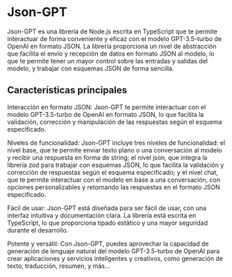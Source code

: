 # Json-GPT
Json-GPT es una librería de Node.js escrita en TypeScript que te permite interactuar de forma conveniente y eficaz con el modelo GPT-3.5-turbo de OpenAI en formato JSON. La librería proporciona un nivel de abstracción que facilita el envío y recepción de datos en formato JSON al modelo, lo que te permite tener un mayor control sobre las entradas y salidas del modelo, y trabajar con esquemas JSON de forma sencilla.

## Características principales
Interacción en formato JSON: Json-GPT te permite interactuar con el modelo GPT-3.5-turbo de OpenAI en formato JSON, lo que facilita la validación, corrección y manipulación de las respuestas según el esquema especificado.

Niveles de funcionalidad: Json-GPT incluye tres niveles de funcionalidad: el nivel base, que te permite enviar texto plano o una conversación al modelo y recibir una respuesta en forma de string; el nivel json, que integra la librería zod para trabajar con esquemas JSON, lo que facilita la validación y corrección de respuestas según el esquema especificado; y el nivel chat, que te permite interactuar con el modelo en base a una conversación, con opciones personalizables y retornando las respuestas en el formato JSON especificado.

Fácil de usar: Json-GPT está diseñada para ser fácil de usar, con una interfaz intuitiva y documentación clara. La librería está escrita en TypeScript, lo que proporciona tipado estático y una mayor seguridad durante el desarrollo.

Potente y versátil: Con Json-GPT, puedes aprovechar la capacidad de generación de lenguaje natural del modelo GPT-3.5-turbo de OpenAI para crear aplicaciones y servicios inteligentes y creativos, como generación de texto, traducción, resumen, y más...

